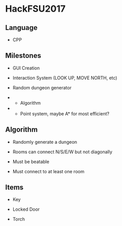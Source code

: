 # HackFSU2017

## Language

- CPP

## Milestones

- GUI Creation

- Interaction System (LOOK UP, MOVE NORTH, etc)

- Random dungeon generator

- - Algorithm

- - Point system, maybe A* for most efficient?

## Algorithm

- Randomly generate a dungeon

- Rooms can connect N/S/E/W but not diagonally

- Must be beatable

- Must connect to at least one room

## Items

- Key

- Locked Door

- Torch
